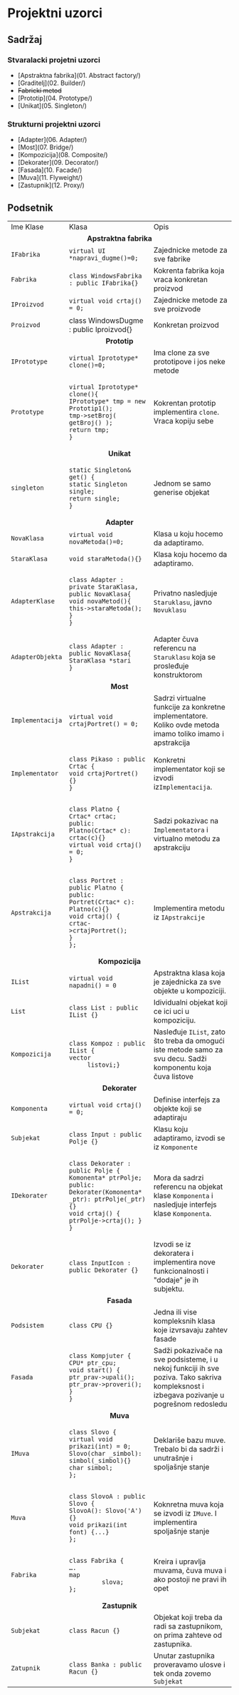 # Projektni uzorci

## Sadržaj

### Stvaralacki projetni uzorci

* [Apstraktna fabrika](01. Abstract factory/)
* [Graditelj](02. Builder/)
* ~~Fabricki metod~~
* [Prototip](04. Prototype/)
* [Unikat](05. Singleton/)

### Strukturni projektni uzorci

* [Adapter](06. Adapter/)
* [Most](07. Bridge/)
* [Kompozicija](08. Composite/)
* [Dekorater](09. Decorator/)
* [Fasada](10. Facade/)
* [Muva](11. Flyweight/)
* [Zastupnik](12. Proxy/)


## Podsetnik


<table >
<tr>
<td>Ime Klase</td>
<td>Klasa</td>
<td>Opis</td>
</tr>
<tr>
<td colspan='3' align='center'><strong><strong>Apstraktna fabrika</strong></strong></td>
</tr>
<tr>
<td><code>IFabrika</code></td>
<td><code>virtual UI *napravi_dugme()=0;</code></td>
<td>Zajednicke metode za sve fabrike</td>
</tr>
<tr>
<td><code>Fabrika</code></td>
<td><code>class WindowsFabrika : public IFabrika{}</code></td>
<td>Kokrenta fabrika koja vraca konkretan proizvod</td>
</tr>
<tr>
<td><code>IProizvod</code></td>
<td><code>virtual void crtaj() = 0;</code></td>
<td>Zajednicke metode za sve proizvode</td>
</tr>
<tr>
<td><code>Proizvod</code></td>
<td>class WindowsDugme : public Iproizvod{}</td>
<td>Konkretan proizvod</td>
</tr>
<tr>
<td colspan='3' align='center'><strong>Prototip</strong></td>
</tr>
<tr>
<td><code>IPrototype</code></td>
<td><code>virtual Iprototype* clone()=0;</code></td>
<td>Ima clone za sve prototipove i jos neke metode</td>
</tr>
<tr>
<td><code>Prototype</code></td>
<td><pre><code>virtual Iprototype* clone(){
IPrototype* tmp = new Prototip1();
tmp->setBroj( getBroj() );
return tmp;
}</code></pre></td>
<td>Kokrentan prototip implementira <code>clone</code>. Vraca kopiju sebe</td>
</tr>
<tr>
<td colspan='3' align='center'><strong>Unikat</strong></td>
</tr>
<tr>
<td><code>singleton</code></td>
<td><pre><code>static Singleton& get() {
static Singleton single;
return single;
}</code></pre></td>
<td>Jednom se samo generise objekat</td>
</tr>
<tr>
<td colspan='3' align='center'><strong>Adapter</strong></td>
</tr>
<tr>
<td><code>NovaKlasa</code></td>
<td><code>virtual void novaMetoda()=0;</code></td>
<td>Klasa u koju hocemo da adaptiramo.</td>
</tr>
<tr>
<td><code>StaraKlasa</code></td>
<td><code>void staraMetoda(){}</code></td>
<td>Klasa koju hocemo da adaptiramo.</td>
</tr>
<tr>
<td><code>AdapterKlase</code></td>
<td><pre><code>class Adapter : private StaraKlasa, public NovaKlasa{
void novaMetod(){
this->staraMetoda();
}
}</code></pre></td>
<td>Privatno nasledjuje <code>Staruklasu</code>, javno <code>Novuklasu</code></td>
</tr>
<tr>
<td><code>AdapterObjekta</code></td>
<td><pre><code>class Adapter : public NovaKlasa{
StaraKlasa *stari
}</code></pre></td>
<td>Adapter čuva referencu na <code>Staruklasu</code> koja se prosleđuje konstruktorom</td>
</tr>
<tr>
<td colspan='3' align='center'><strong>Most</strong></td>
</tr>
<tr>
<td><code>Implementacija</code></td>
<td><code>virtual void crtajPortret() = 0;</code></td>
<td>Sadrzi virtualne funkcije za konkretne implementatore. Koliko ovde metoda imamo toliko imamo i apstrakcija</td>
</tr>
<tr>
<td><code>Implementator</code></td>
<td><pre><code>class Pikaso : public Crtac {
void crtajPortret() {}
}</code></pre></td>
<td>Konkretni implementator koji se izvodi iz<code>Implementacija</code>.</td>
</tr>
<tr>
<td><code>IApstrakcija</code></td>
<td><pre><code>class Platno {
Crtac* crtac;
public:
Platno(Crtac* c): crtac(c){}
virtual void crtaj() = 0;
}</code></pre></td>
<td>Sadzi pokazivac na <code>Implementatora</code> i virtualno metodu za apstrakciju</td>
</tr>
<tr>
<td><code>Apstrakcija</code></td>
<td><pre><code>class Portret : public Platno {
public:
Portret(Crtac* c): Platno(c){}
void crtaj() {
crtac->crtajPortret();
}
};</code></pre></td>
<td>Implementira metodu iz <code>IApstrakcije</code></td>
</tr>
<tr>
<td colspan='3' align='center'><strong>Kompozicija</strong></td>
</tr>
<tr>
<td><code>IList</code></td>
<td><code>virtual void napadni() = 0</code></td>
<td>Apstraktna klasa koja je zajednicka za sve objekte u kompoziciji.</td>
</tr>
<tr>
<td><code>List</code></td>
<td><code>class List : public IList {}</code></td>
<td>Idividualni objekat koji ce ici uci u kompoziciju.</td>
</tr>
<tr>
<td><code>Kompozicija</code></td>
<td><pre><code>class Kompoz : public IList {
vector
	<IList*> listovi;}</code></pre>
	</td>
	<td>Nasleđuje <code>IList</code>, zato što treba da omogući iste metode samo za svu decu. Sadži komponentu koja čuva listove</td>
</tr>
<tr>
	<td colspan='3' align='center'><strong>Dekorater</strong></td>
</tr>
<tr>
	<td><code>Komponenta</code></td>
	<td><code>virtual void crtaj() = 0;</code></td>
	<td>Definise interfejs za objekte koji se adaptiraju</td>
</tr>
<tr>
	<td><code>Subjekat</code></td>
	<td><code>class Input : public Polje {}</code></td>
	<td>Klasu koju adaptiramo, izvodi se iz <code>Komponente</code></td>
</tr>
<tr>
	<td><code>IDekorater</code></td>
	<td><pre><code>class Dekorater : public Polje {
Komonenta* ptrPolje;
public:
Dekorater(Komonenta* _ptr): ptrPolje(_ptr){}
void crtaj() { ptrPolje->crtaj(); }
}</code></pre></td>
	<td>Mora da sadrzi referencu na objekat klase <code>Komponenta</code> i nasledjuje interfejs klase <code>Komponenta</code>.</td>
</tr>
<tr>
	<td><code>Dekorater</code></td>
	<td><code>class InputIcon : public Dekorater {}</code></td>
	<td>Izvodi se iz dekoratera i implementira nove funkcionalnosti i "dodaje" je ih subjektu.</td>
</tr>
<tr>
	<td colspan='3' align='center'><strong>Fasada</strong></td>
</tr>
<tr>
	<td><code>Podsistem</code></td>
	<td><code>class CPU {}</code></td>
	<td>Jedna ili vise kompleksnih klasa koje izvrsavaju zahtev fasade</td>
</tr>
<tr>
	<td><code>Fasada</code></td>
	<td><pre><code>class Kompjuter {
CPU* ptr_cpu;
void start() {
ptr_prav->upali();
ptr_prav->proveri();
}
}</code></pre></td>
	<td>Sadži pokazivače na sve podsisteme, i u nekoj funkciji ih sve poziva. Tako sakriva kompleksnost i izbegava pozivanje u pogrešnom redosledu</td>
</tr>
<tr>
	<td colspan='3' align='center'><strong>Muva</strong></td>
</tr>
<tr>
	<td><code>IMuva</code></td>
	<td><pre><code>class Slovo {
virtual void prikazi(int) = 0;
Slovo(char _simbol): simbol(_simbol){}
char simbol;
};</code></pre></td>
	<td>Deklariše bazu muve. Trebalo bi da sadrži i unutrašnje i spoljašnje stanje</td>
</tr>
<tr>
	<td><code>Muva</code></td>
	<td><pre><code>class SlovoA : public Slovo {
SlovoA(): Slovo('A'){}
void prikazi(int font) {...}
};</code></pre></td>
	<td>Koknretna muva koja se izvodi iz <code>IMuve</code>. I implementira spoljašnje stanje</td>
</tr>
<tr>
	<td><code>Fabrika</code></td>
	<td><pre><code>class Fabrika {
….
map
		<char, Slovo*> slova;
};</code></pre>
		</td>
		<td>Kreira i upravlja muvama, čuva muva i ako postoji ne pravi ih opet</td>
	</tr>
	<tr>
		<td colspan='3' align='center'><strong>Zastupnik</strong></td>
	</tr>
	<tr>
		<td><code>Subjekat</code></td>
		<td><code>class Racun {}</code></td>
		<td>Objekat koji treba da radi sa zastupnikom, on prima zahteve od zastupnika.</td>
	</tr>
	<tr>
		<td><code>Zatupnik</code></td>
		<td><code>class Banka : public Racun {}</code></td>
		<td>Unutar zastupnika proveravamo ulosve i tek onda zovemo <code>Subjekat</code></td>
	</tr>
</table>
